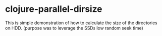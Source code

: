 # clojure-parallel-dirsize
This is simple demonstration of how to calculate the size of the directories on HDD. (purpose was to leverage the SSDs low random seek time)
